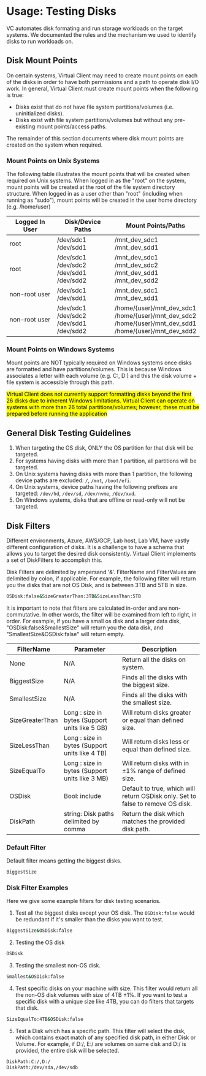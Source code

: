 # Usage: Testing Disks
VC automates disk formating and run storage workloads on the target systems. We documented the rules and the mechanism we used to identify disks to run workloads on.

## Disk Mount Points
On certain systems, Virtual Client may need to create mount points on each of the disks in order to have both permissions and a path to
operate disk I/O work. In general, Virtual Client must create mount points when the following is true:

* Disks exist that do not have file system partitions/volumes (i.e. uninitialized disks).
* Disks exist with file system partitions/volumes but without any pre-existing mount points/access paths.

The remainder of this section documents where disk mount points are created on the system when required.

### Mount Points on Unix Systems
The following table illustrates the mount points that will be created when required on Unix systems. When logged in as the "root" on the system,
mount points will be created at the root of the file system directory structure. When logged in as a user other than "root"
(including when running as "sudo"), mount points will be created in the user home directory (e.g. /home/user)

| Logged In User | Disk/Device Paths | Mount Points/Paths |
|----------------|-------------------|-------------------------|
| root           | /dev/sdc1<br/>/dev/sdd1 | /mnt_dev_sdc1<br/>/mnt_dev_sdd1 |
| root           | /dev/sdc1<br/>/dev/sdc2<br/>/dev/sdd1<br/>/dev/sdd2 | /mnt_dev_sdc1<br/>/mnt_dev_sdc2<br/>/mnt_dev_sdd1<br/>/mnt_dev_sdd2 |
| non-root user  | /dev/sdc1<br/>/dev/sdd1 | /mnt_dev_sdc1<br/>/mnt_dev_sdd1 |
| non-root user  | /dev/sdc1<br/>/dev/sdc2<br/>/dev/sdd1<br/>/dev/sdd2 | /home/\{user\}/mnt_dev_sdc1<br/>/home/\{user\}/mnt_dev_sdc2<br/>/home/\{user\}/mnt_dev_sdd1<br/>/home/\{user\}/mnt_dev_sdd2 |

### Mount Points on Windows Systems
Mount points are NOT typically required on Windows systems once disks are formatted and have partitions/volumes. This is because Windows associates 
a letter with each volume (e.g. C:\, D:\) and this the disk volume + file system is accessible through this path.

<mark>Virtual Client does not currently support formatting disks beyond the first 26 disks due to inherent Windows limitations. Virtual Client can
operate on systems with more than 26 total partitions/volumes; however, these must be prepared before running the application</mark>

## General Disk Testing Guidelines
1. When targeting the OS disk, ONLY the OS partition for that disk will be targeted.
2. For systems having disks with more than 1 partition, all partitions will be targeted.
3. On Unix systems having disks with more than 1 partition, the following device paths are excluded: ```/```, ```/mnt```, ```/boot/efi```.
3. On Unix systems, device paths having the following prefixes are targeted: `/dev/hd`, `/dev/sd`, `/dev/nvme`, `/dev/xvd`.
4. On Windows systems, disks that are offline or read-only will not be targeted.

## Disk Filters
Different environments, Azure, AWS/GCP, Lab host, Lab VM, have vastly different configuration of disks. It is a challenge to have a schema that allows you to target the desired disk consistently.
Virtual Client implements a set of DiskFilters to accomplish this. 

Disk Filters are delimited by ampersand '&'. FilterName and FilterValues are delimited by colon, if applicable. 
For example, the following filter will return you the disks that are not OS Disk, and is between 3TB and 5TB in size. 
```bash
OSDisk:false&SizeGreaterThan:3TB&SizeLessThan:5TB
```
It is important to note that filters are calculated in-order and are non-commutative. In other words, the filter will be examined from left to right, in order. For example, if you have a small os disk and a larger data disk, 
"OSDisk:false&SmallestSize" will return you the data disk, and "SmallestSize&OSDisk:false" will return empty.

| FilterName      | Parameter                                      | Description                                                                     |
|-----------------|------------------------------------------------|---------------------------------------------------------------------------------|
| None            | N/A                                            | Return all the disks on system.                                                 |
| BiggestSize     | N/A                                            | Finds all the disks with the biggest size.                                      |
| SmallestSize    | N/A                                            | Finds all the disks with the smallest size.                                     |
| SizeGreaterThan | Long : size in bytes (Support units like 5 GB) | Will return disks greater or equal than defined size.                           |
| SizeLessThan    | Long : size in bytes (Support units like 4 TB) | Will return disks less or equal than defined size.                              |
| SizeEqualTo     | Long : size in bytes (Support units like 3 MB) | Will return disks with in ±1% range of defined size.                            |
| OSDisk          | Bool: include                                  | Default to true, which will return OSDisk only. Set to false to remove OS disk. |
| DiskPath        | string: Disk paths delimited by comma          | Return the disk which matches the provided disk path.                           |



### Default Filter
Default filter means getting the biggest disks.
```bash
BiggestSize
```

### Disk Filter Examples
Here we give some example filters for disk testing scenarios.

1. Test all the biggest disks except your OS disk. The `OSDisk:false` would be redundant if it's smaller than the disks you want to test.
```bash
BiggestSize&OSDisk:false
```

2. Testing the OS disk
```bash
OSDisk
```

3. Testing the smallest non-OS disk.
```bash
Smallest&OSDisk:false
```

4. Test specific disks on your machine with size.
This filter would return all the non-OS disk volumes with size of 4TB ±1%. If you want to test a specific disk with a unique size like 4TB, you can do filters that targets that disk.
```bash
SizeEqualTo:4TB&OSDisk:false
```

5. Test a Disk which has a specific path.
This filter will select the disk, which contains exact match of any specified disk path, in either Disk or Volume. For example, if D:/, E:/ are volumes on same disk and D:/ is provided, the entire disk will be selected.
```bash
DiskPath:C:/,D:/
DiskPath:/dev/sda,/dev/sdb
```
